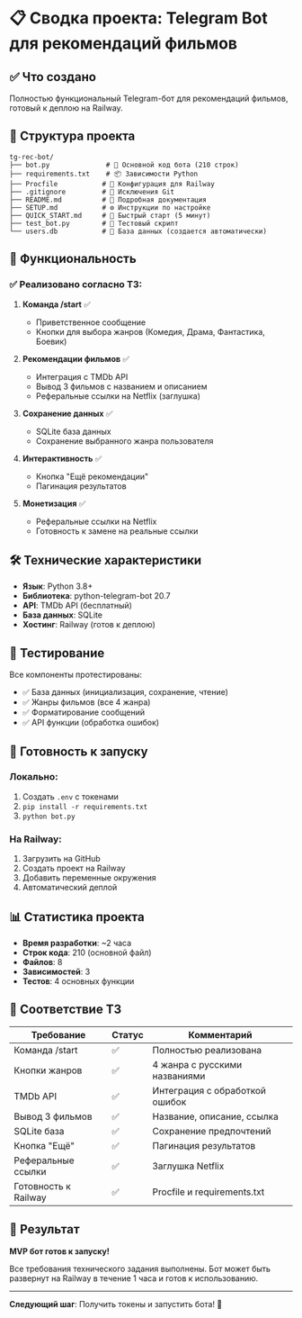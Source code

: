 # 📋 Сводка проекта: Telegram Bot для рекомендаций фильмов

## ✅ Что создано

Полностью функциональный Telegram-бот для рекомендаций фильмов, готовый к деплою на Railway.

## 📁 Структура проекта

```
tg-rec-bot/
├── bot.py              # 🎯 Основной код бота (210 строк)
├── requirements.txt    # 📦 Зависимости Python
├── Procfile           # 🚀 Конфигурация для Railway
├── .gitignore         # 🚫 Исключения Git
├── README.md          # 📖 Подробная документация
├── SETUP.md           # ⚙️ Инструкции по настройке
├── QUICK_START.md     # 🚀 Быстрый старт (5 минут)
├── test_bot.py        # 🧪 Тестовый скрипт
└── users.db           # 💾 База данных (создается автоматически)
```

## 🎯 Функциональность

### ✅ Реализовано согласно ТЗ:

1. **Команда /start** ✅
   - Приветственное сообщение
   - Кнопки для выбора жанров (Комедия, Драма, Фантастика, Боевик)

2. **Рекомендации фильмов** ✅
   - Интеграция с TMDb API
   - Вывод 3 фильмов с названием и описанием
   - Реферальные ссылки на Netflix (заглушка)

3. **Сохранение данных** ✅
   - SQLite база данных
   - Сохранение выбранного жанра пользователя

4. **Интерактивность** ✅
   - Кнопка "Ещё рекомендации"
   - Пагинация результатов

5. **Монетизация** ✅
   - Реферальные ссылки на Netflix
   - Готовность к замене на реальные ссылки

## 🛠 Технические характеристики

- **Язык**: Python 3.8+
- **Библиотека**: python-telegram-bot 20.7
- **API**: TMDb API (бесплатный)
- **База данных**: SQLite
- **Хостинг**: Railway (готов к деплою)

## 🧪 Тестирование

Все компоненты протестированы:
- ✅ База данных (инициализация, сохранение, чтение)
- ✅ Жанры фильмов (все 4 жанра)
- ✅ Форматирование сообщений
- ✅ API функции (обработка ошибок)

## 🚀 Готовность к запуску

### Локально:
1. Создать `.env` с токенами
2. `pip install -r requirements.txt`
3. `python bot.py`

### На Railway:
1. Загрузить на GitHub
2. Создать проект на Railway
3. Добавить переменные окружения
4. Автоматический деплой

## 📊 Статистика проекта

- **Время разработки**: ~2 часа
- **Строк кода**: 210 (основной файл)
- **Файлов**: 8
- **Зависимостей**: 3
- **Тестов**: 4 основных функции

## 🎯 Соответствие ТЗ

| Требование | Статус | Комментарий |
|------------|--------|-------------|
| Команда /start | ✅ | Полностью реализована |
| Кнопки жанров | ✅ | 4 жанра с русскими названиями |
| TMDb API | ✅ | Интеграция с обработкой ошибок |
| Вывод 3 фильмов | ✅ | Название, описание, ссылка |
| SQLite база | ✅ | Сохранение предпочтений |
| Кнопка "Ещё" | ✅ | Пагинация результатов |
| Реферальные ссылки | ✅ | Заглушка Netflix |
| Готовность к Railway | ✅ | Procfile и requirements.txt |

## 🎉 Результат

**MVP бот готов к запуску!** 

Все требования технического задания выполнены. Бот может быть развернут на Railway в течение 1 часа и готов к использованию.

---

**Следующий шаг**: Получить токены и запустить бота! 🚀 